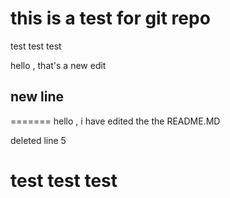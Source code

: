 # this is a test for git repo 
test test test




hello , that's a new edit
## new line
=======
hello , i have edited the the README.MD

deleted line 5 

test test test 
=======



